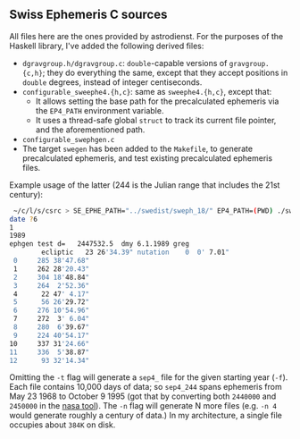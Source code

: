 ## Swiss Ephemeris C sources

All files here are the ones provided by astrodienst. For the purposes
of the Haskell library, I've added the following derived files:

* `dgravgroup.h/dgravgroup.c`: `double`-capable versions of `gravgroup.{c,h}`;
  they do everything the same, except that they accept positions in `double` degrees,
  instead of integer centiseconds.
* `configurable_sweephe4.{h,c}`: same as `sweephe4.{h,c}`, except that:
  * It allows setting the base path for the precalculated ephemeris via the
    `EP4_PATH` environment variable.
  * It uses a thread-safe global `struct` to track its current file pointer,
    and the aforementioned path.
* `configurable_swephgen.c`
* The target `swegen` has been added to the `Makefile`, to generate precalculated ephemeris, and test existing precalculated ephemeris files.

Example usage of the latter (244 is the Julian range that includes the 21st century):

```sh
 ~/c/l/s/csrc > SE_EPHE_PATH="../swedist/sweph_18/" EP4_PATH=(PWD) ./swegen -f244 -t
date ?6
1
1989
ephgen test d=   2447532.5  dmy 6.1.1989 greg
        ecliptic   23 26'34.39" nutation    0  0' 7.01"
 0     285 38'47.68"
 1     262 28'20.43"
 2     304 18'48.84"
 3     264  2'52.36"
 4      22 47' 4.17"
 5      56 26'29.72"
 6     276 10'54.96"
 7     272  3' 6.04"
 8     280  6'39.67"
 9     224 40'54.17"
10     337 31'24.66"
11     336  5'38.87"
12      93 32'14.34"
```

Omitting the `-t` flag will generate a `sep4_` file for the given starting year (`-f`). Each file contains 10,000 days of data; so `sep4_244` spans ephemeris from May 23 1968 to
October 9 1995 (got that by converting both `2440000` and `2450000` in the [nasa tool](https://ssd.jpl.nasa.gov/tc.cgi#top)). The `-n` flag will generate N more files (e.g. 
`-n 4` would generate roughly a century of data.) In my architecture, a single file
occupies about `384K` on disk.
